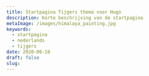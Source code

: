 ```yaml
---
title: Startpagina Tijgers thema voor Hugo
description: Korte beschrijving van de startpagina
metaImage: /images/himalaya_painting.jpg
keywords:
  - startpagina
  - nederlands
  - tijgers
date: 2020-06-10
draft: false
slug: 
---
```


